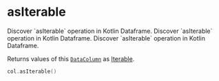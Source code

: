 # asIterable


<web-summary>
Discover `asIterable` operation in Kotlin Dataframe.
</web-summary>

<card-summary>
Discover `asIterable` operation in Kotlin Dataframe.
</card-summary>

<link-summary>
Discover `asIterable` operation in Kotlin Dataframe.
</link-summary>


Returns values of this [`DataColumn`](DataColumn.md) as
[Iterable](https://kotlinlang.org/api/core/kotlin-stdlib/kotlin.collections/-iterable/).

```kotlin
col.asIterable()
```
